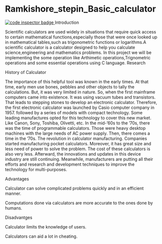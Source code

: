 # Ramkishore_stepin_Basic_calculator  <a href="https://frontend.code-inspector.com/public/user/github/thetalentedramkishore">
   <img src="https://code-inspector.com/public/badge/user/github/thetalentedramkishore?style=light" alt="code inspector badge" />
</a>
Introduction





Scientific calculators are used widely in situations that require quick access to certain mathematical functions,especially those that were once looked up in mathematical tables,such as trigonometric functions or logarithms.A scientific calculator is a calculator designed to help you calculate science,engineering and mathematics problems.
In this project we will be implementing the some operation like Arthimetic operations,Trignometric operations and some essential operations using C language.
Research




History of Calculator



The importance of this helpful tool was known in the early times. At that time, early men use bones, pebbles and other objects to tally the calculations. But, it was very limited in nature. So, when the first mainframe computers came into existence. It was using vacuum tubes and transistors. That leads to stepping stones to develop an electronic calculator. Therefore, the first electronic calculator was launched by Casio computer company in 1957. followed by a series of models with compact technology. Some leading manufactures opted for this technology to cover this new market. Like Canon, Sony, Toshiba, Olivetti, etc. In the mid-’60s to the ’70s, there was the time of programmable calculators. Those were heavy desktop machines with the large needs of AC power supply. Then, there comes a time in the ’70s. The revolution in calculator manufacturing. Companies started manufacturing pocket calculators. Moreover, it has great size and less need of power to solve the problem. The cost of these calculators is also very less. Afterward, the innovations and updates in this device industry are still continuing. Meanwhile, manufacturers are putting all their efforts and research and development techniques to improve the technology for multi-purposes.

Advantages



Calculator can solve complicated problems quickly and in an efficient manner.

Computations done via calculators are more accurate to the ones done by humans.



Disadvantges


Calculator limits the knowledge of users.

Calculators can aid a lot in cheating.




































